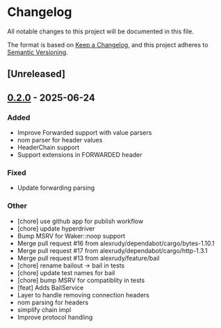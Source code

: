 # Changelog

All notable changes to this project will be documented in this file.

The format is based on [Keep a Changelog](https://keepachangelog.com/en/1.0.0/),
and this project adheres to [Semantic Versioning](https://semver.org/spec/v2.0.0.html).

## [Unreleased]

## [0.2.0](https://github.com/alexrudy/hyproxy/compare/v0.1.0...v0.2.0) - 2025-06-24

### Added

- Improve Forwarded support with value parsers
- nom parser for header values
- HeaderChain support
- Support extensions in FORWARDED header

### Fixed

- Update forwarding parsing

### Other

- [chore] use github app for publish workflow
- [chore] update hyperdriver
- Bump MSRV for Waker::noop support
- Merge pull request #16 from alexrudy/dependabot/cargo/bytes-1.10.1
- Merge pull request #17 from alexrudy/dependabot/cargo/http-1.3.1
- Merge pull request #13 from alexrudy/feature/bail
- [chore] rename bailout -> bail in tests
- [chore] update test names for bail
- [chore] bump MSRV for compatiblity in tests
- [feat] Adds BailService
- Layer to handle removing connection headers
- nom parsing for headers
- simplify chain impl
- Improve protocol handling
